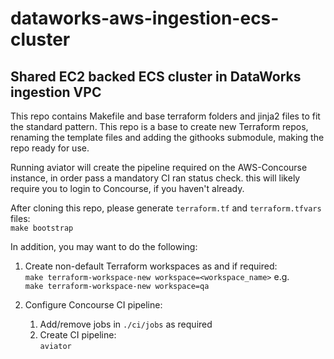 # dataworks-aws-ingestion-ecs-cluster

## Shared EC2 backed ECS cluster in DataWorks ingestion VPC

This repo contains Makefile and base terraform folders and jinja2 files to fit the standard pattern.
This repo is a base to create new Terraform repos, renaming the template files and adding the githooks submodule, making the repo ready for use.

Running aviator will create the pipeline required on the AWS-Concourse instance, in order pass a mandatory CI ran status check.  this will likely require you to login to Concourse, if you haven't already.

After cloning this repo, please generate `terraform.tf` and `terraform.tfvars` files:  
`make bootstrap`

In addition, you may want to do the following: 

1. Create non-default Terraform workspaces as and if required:  
    `make terraform-workspace-new workspace=<workspace_name>` e.g.  
    ```make terraform-workspace-new workspace=qa```

1. Configure Concourse CI pipeline:
    1. Add/remove jobs in `./ci/jobs` as required 
    1. Create CI pipeline:  
`aviator`
